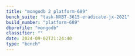 ```yaml
---
title: "mongodb 2 platform-689"
bench_suite: "task-NXBT-3615-eradicate-jx-2021"
build_number: "platform-689"
dbprofile: "mongodb"
classifier: ""
date: 2024-09-02T21:24:40
type: "bench"
---
```

